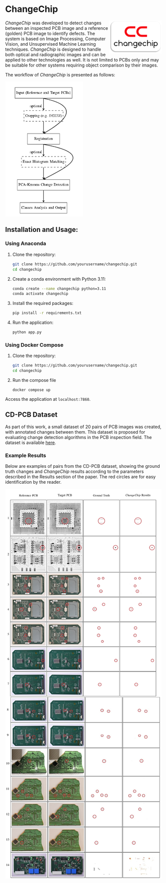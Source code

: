 # ChangeChip
<img align="right" width="170" src="assets/CC_logo.png">

*ChangeChip* was developed to detect changes between an inspected PCB image and a reference (golden) PCB image to identify defects. The system is based on Image Processing, Computer Vision, and Unsupervised Machine Learning techniques. *ChangeChip* is designed to handle both optical and radiographic images and can be applied to other technologies as well. It is not limited to PCBs only and may be suitable for other systems requiring object comparison by their images.

The workflow of *ChangeChip* is presented as follows:

<img align="center" width="250" height="" src="assets/workflow.PNG">

## Installation and Usage:

### Using Anaconda

1. Clone the repository:
    ```bash
    git clone https://github.com/yourusername/changechip.git
    cd changechip
    ```

2. Create a conda environment with Python 3.11:
    ```bash
    conda create --name changechip python=3.11
    conda activate changechip
    ```

3. Install the required packages:
    ```bash
    pip install -r requirements.txt
    ```

4. Run the application:
    ```bash
    python app.py
    ```

### Using Docker Compose

1. Clone the repository:
    ```bash
    git clone https://github.com/yourusername/changechip.git
    cd changechip
    ```

2. Run the compose file
    ```
    docker compose up
    ```

Access the application at `localhost:7860`.

## CD-PCB Dataset

As part of this work, a small dataset of 20 pairs of PCB images was created, with annotated changes between them. This dataset is proposed for evaluating change detection algorithms in the PCB inspection field. The dataset is available [here](https://drive.google.com/file/d/1b1GFuKS88nKaH-Nfx2XmlhwulUxMwwBA/view?usp=sharing).

### Example Results

Below are examples of pairs from the CD-PCB dataset, showing the ground truth changes and *ChangeChip* results according to the parameters described in the Results section of the paper. The red circles are for easy identification by the reader.

<img align="center" src="assets/cd_pcb_results_a.jpg">
<img align="center" src="assets/cd_pcb_results_b.jpg">
